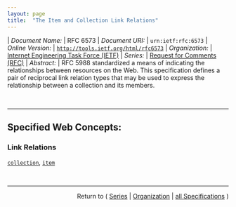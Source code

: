 ```yaml
---
layout: page
title:  "The Item and Collection Link Relations"
---
```


| *Document Name:* | RFC 6573
| *Document URI:* | `urn:ietf:rfc:6573`
| *Online Version:* | [`http://tools.ietf.org/html/rfc6573`](http://tools.ietf.org/html/rfc6573)
| *Organization:* | [Internet Engineering Task Force (IETF)](..  "List of specification series by this organization")
| *Series:* | [Request for Comments (RFC)](.  "List of specifications in this series")
| *Abstract:* | RFC 5988 standardized a means of indicating the relationships between resources on the Web. This specification defines a pair of reciprocal link relation types that may be used to express the relationship between a collection and its members.

<br/>
<hr/>

## Specified Web Concepts:

### Link Relations

[`collection`](/concepts/link-relation/collection "When included in a resource that represents a member of a collection, the 'collection' link relation identifies a target resource that represents a collection of which the context resource is a member."), [`item`](/concepts/link-relation/item "When included in a resource that represents a collection, the 'item' link relation identifies a target resource that represents a member of that collection.")



<br/>
<hr/>

<p style="text-align: right">Return to ( <a href="./">Series</a> | <a href="../">Organization</a> | <a href="../../">all Specifications</a> )</p>